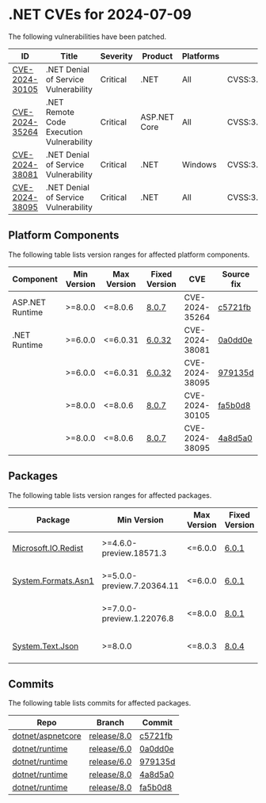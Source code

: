 # .NET CVEs for 2024-07-09

The following vulnerabilities have been patched.

| ID                | Title             | Severity      | Product       | Platforms     | CVSS                         |
| ----------------- | ----------------- | ------------- | ------------- | ------------- | ---------------------------- |
| [CVE-2024-30105][CVE-2024-30105] | .NET Denial of Service Vulnerability | Critical | .NET | All | CVSS:3.1/AV:N/AC:L/PR:N/UI:N/S:U/C:N/I:N/A:H/E:U/RL:O/RC:C |
| [CVE-2024-35264][CVE-2024-35264] | .NET Remote Code Execution Vulnerability | Critical | ASP.NET Core | All | CVSS:3.1/AV:N/AC:H/PR:N/UI:N/S:U/C:H/I:H/A:H/E:U/RL:O/RC:C |
| [CVE-2024-38081][CVE-2024-38081] | .NET Denial of Service Vulnerability | Critical | .NET | Windows | CVSS:3.1/AV:L/AC:L/PR:L/UI:R/S:U/C:H/I:H/A:H/E:U/RL:O/RC:C |
| [CVE-2024-38095][CVE-2024-38095] | .NET Denial of Service Vulnerability | Critical | .NET | All | CVSS:3.1/AV:N/AC:L/PR:N/UI:N/S:U/C:N/I:N/A:L/E:U/RL:O/RC:C |


## Platform Components

The following table lists version ranges for affected platform components.

| Component     | Min Version   | Max Version | Fixed Version | CVE     | Source fix |
| ------------- | ------------- | --------- | --------- | ------------- | -------- |
| ASP.NET Runtime | >=8.0.0     | <=8.0.6   | [8.0.7](https://github.com/dotnet/core/blob/main/release-notes/8.0/8.0.7/8.0.7.md) | CVE-2024-35264 | [c5721fb][c5721fb]  |
| .NET Runtime  | >=6.0.0       | <=6.0.31  | [6.0.32](https://github.com/dotnet/core/blob/main/release-notes/6.0/6.0.32/6.0.32.md) | CVE-2024-38081 | [0a0dd0e][0a0dd0e]  |
|               | >=6.0.0       | <=6.0.31  | [6.0.32](https://github.com/dotnet/core/blob/main/release-notes/6.0/6.0.32/6.0.32.md) | CVE-2024-38095 | [979135d][979135d]  |
|               | >=8.0.0       | <=8.0.6   | [8.0.7](https://github.com/dotnet/core/blob/main/release-notes/8.0/8.0.7/8.0.7.md) | CVE-2024-30105 | [fa5b0d8][fa5b0d8]  |
|               | >=8.0.0       | <=8.0.6   | [8.0.7](https://github.com/dotnet/core/blob/main/release-notes/8.0/8.0.7/8.0.7.md) | CVE-2024-38095 | [4a8d5a0][4a8d5a0]  |


## Packages

The following table lists version ranges for affected packages.

| Package       | Min Version   | Max Version | Fixed Version | CVE     | Source fix |
| ------------- | ------------- | --------- | --------- | ------------- | -------- |
| [Microsoft.IO.Redist][Microsoft.IO.Redist] | >=4.6.0-preview.18571.3 | <=6.0.0 | [6.0.1](https://www.nuget.org/packages/Microsoft.IO.Redist/6.0.1) | CVE-2024-38081 | [0a0dd0e][0a0dd0e]  |
| [System.Formats.Asn1][System.Formats.Asn1] | >=5.0.0-preview.7.20364.11 | <=6.0.0 | [6.0.1](https://www.nuget.org/packages/System.Formats.Asn1/6.0.1) | CVE-2024-38095 | [979135d][979135d]  |
|               | >=7.0.0-preview.1.22076.8 | <=8.0.0 | [8.0.1](https://www.nuget.org/packages/System.Formats.Asn1/8.0.1) | CVE-2024-38095 | [4a8d5a0][4a8d5a0]  |
| [System.Text.Json][System.Text.Json] | >=8.0.0 | <=8.0.3 | [8.0.4](https://www.nuget.org/packages/System.Text.Json/8.0.4) | CVE-2024-30105 | [fa5b0d8][fa5b0d8]  |



## Commits

The following table lists commits for affected packages.

| Repo                        | Branch            | Commit                                                   |
| --------------------------- | ----------------- | -------------------------------------------------------- |
| [dotnet/aspnetcore][dotnet/aspnetcore] | [release/8.0][release/8.0] | [c5721fb][c5721fb]                   |
| [dotnet/runtime][dotnet/runtime] | [release/6.0][release/6.0] | [0a0dd0e][0a0dd0e]                         |
| [dotnet/runtime][dotnet/runtime] | [release/6.0][release/6.0] | [979135d][979135d]                         |
| [dotnet/runtime][dotnet/runtime] | [release/8.0][release/8.0] | [4a8d5a0][4a8d5a0]                         |
| [dotnet/runtime][dotnet/runtime] | [release/8.0][release/8.0] | [fa5b0d8][fa5b0d8]                         |



[CVE-2024-30105]: https://github.com/dotnet/announcements/issues/315
[CVE-2024-35264]: https://github.com/dotnet/announcements/issues/314
[CVE-2024-38081]: https://github.com/dotnet/announcements/issues/313
[CVE-2024-38095]: https://github.com/dotnet/announcements/issues/312
[Microsoft.IO.Redist]: https://www.nuget.org/packages/Microsoft.IO.Redist
[System.Formats.Asn1]: https://www.nuget.org/packages/System.Formats.Asn1
[System.Text.Json]: https://www.nuget.org/packages/System.Text.Json
[dotnet/aspnetcore]: https://github.com/dotnet/aspnetcore
[release/8.0]: https://github.com/dotnet/aspnetcore/tree/release/8.0
[c5721fb]: https://github.com/dotnet/aspnetcore/commit/c5721fb7a65ddc13d1b445c2c08c27b72ab57cdc
[dotnet/runtime]: https://github.com/dotnet/runtime
[release/6.0]: https://github.com/dotnet/runtime/tree/release/6.0
[0a0dd0e]: https://github.com/dotnet/runtime/commit/0a0dd0e27560e692e11ee286ed9f45471b2131fa
[979135d]: https://github.com/dotnet/runtime/commit/979135d5ca4efaf6436ee13539cc3f1e039d570a
[4a8d5a0]: https://github.com/dotnet/runtime/commit/4a8d5a007971d19f389ca17f7b8eb4f9bb199991
[fa5b0d8]: https://github.com/dotnet/runtime/commit/fa5b0d8f4a8b424732cc992158aa92842f8a2846
